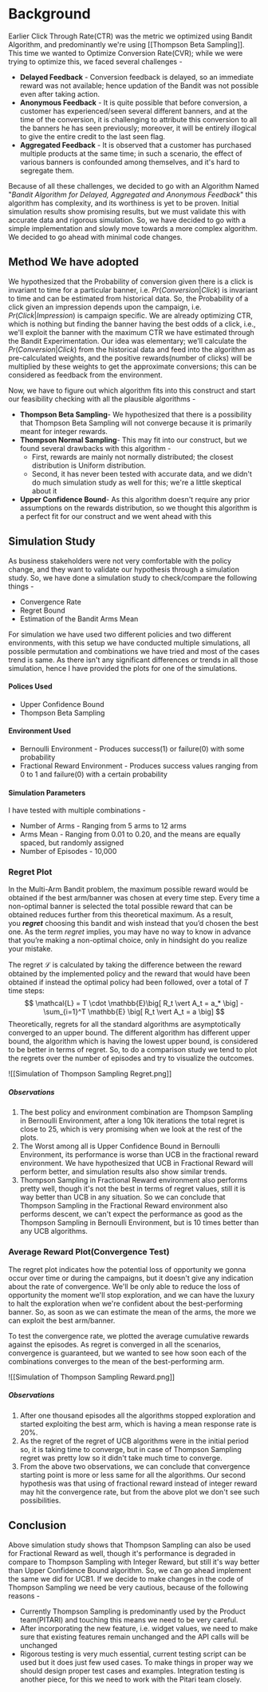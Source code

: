 # Background
Earlier Click Through Rate(CTR) was the metric we optimized using Bandit Algorithm, and predominantly we're using [[Thompson Beta Sampling]]. This time we wanted to Optimize Conversion Rate(CVR); while we were trying to optimize this, we faced several challenges - 

- **Delayed Feedback** - Conversion feedback is delayed, so an immediate reward was not available; hence updation of the Bandit was not possible even after taking action.
- **Anonymous Feedback** - It is quite possible that before conversion, a customer has experienced/seen several different banners, and at the time of the conversion, it is challenging to attribute this conversion to all the banners he has seen previously; moreover, it will be entirely illogical to give the entire credit to the last seen flag.
- **Aggregated Feedback** - It is observed that a customer has purchased multiple products at the same time; in such a scenario, the effect of various banners is confounded among themselves, and it's hard to segregate them.

Because of all these challenges, we decided to go with an Algorithm Named "_Bandit Algorithm for Delayed, Aggregated and Anonymous Feedback_" this algorithm has complexity, and its worthiness is yet to be proven. Initial simulation results show promising results, but we must validate this with accurate data and rigorous simulation. So, we have decided to go with a simple implementation and slowly move towards a more complex algorithm. We decided to go ahead with minimal code changes.

## Method We have adopted
We hypothesized that the Probability of conversion given there is a click is invariant to time for a particular banner, i.e. $Pr(Conversion \vert Click)$ is invariant to time and can be estimated from historical data. So, the Probability of a click given an impression depends upon the campaign, i.e. $Pr(Click \vert Impression)$ is campaign specific. We are already optimizing CTR, which is nothing but finding the banner having the best odds of a click, i.e., we'll exploit the banner with the maximum CTR we have estimated through the Bandit Experimentation. Our idea was elementary; we'll calculate the $Pr(Conversion \vert Click)$ from the historical data and feed into the algorithm as pre-calculated weights, and the positive rewards(number of clicks) will be multiplied by these weights to get the approximate conversions; this can be considered as feedback from the environment.


Now, we have to figure out which algorithm fits into this construct and start our feasibility checking with all the plausible algorithms - 

- **Thompson Beta Sampling**- We hypothesized that there is a possibility that Thompson Beta Sampling will not converge because it is primarily meant for integer rewards.
- **Thompson Normal Sampling**- This may fit into our construct, but we found several drawbacks with this algorithm - 
	- First, rewards are mainly not normally distributed; the closest distribution is Uniform distribution.
	- Second, it has never been tested with accurate data, and we didn't do much simulation study as well for this; we're a little skeptical about it
- **Upper Confidence Bound**- As this algorithm doesn't require any prior assumptions on the rewards distribution, so we thought this algorithm is a perfect fit for our construct and we went ahead with this

## Simulation Study
As business stakeholders were not very comfortable with the policy change, and they want to validate our hypothesis through a simulation study. So, we have done a simulation study to check/compare the following things - 
- Convergence Rate
- Regret Bound
- Estimation of the Bandit Arms Mean

For simulation we have used two different policies and two different environments, with this setup we have conducted multiple simulations, all possible permutation and combinations we have tried and most of the cases trend is same. As there isn't any significant differences or trends in all those simulation, hence I have provided the plots for one of the simulations.

#### Polices Used
- Upper Confidence Bound 
- Thompson Beta Sampling

#### Environment Used
- Bernoulli Environment - Produces success(1) or failure(0) with some probability
- Fractional Reward Environment - Produces success values ranging from 0 to 1 and failure(0) with a certain probability

#### Simulation Parameters
I have tested with multiple combinations - 
- Number of Arms - Ranging from 5 arms to 12 arms
- Arms Mean - Ranging from 0.01 to 0.20, and the means are equally spaced, but randomly assigned
- Number of Episodes - 10,000


### Regret Plot

In the Multi-Arm Bandit problem, the maximum possible reward would be obtained if the best arm/banner was chosen at every time step. Every time a non-optimal banner is selected the total possible reward that can be obtained reduces further from this theoretical maximum. As a result, you **_regret_** choosing this bandit and wish instead that you’d chosen the best one. As the term _regret_ implies, you may have no way to know in advance that you’re making a non-optimal choice, only in hindsight do you realize your mistake.

The regret $\mathcal{L}$ is calculated by taking the difference between the reward obtained by the implemented policy and the reward that would have been obtained if instead the optimal policy had been followed, over a total of $T$ time steps:
$$
\mathcal{L} = T \cdot \mathbb{E}\big[ R_t \vert A_t = a_* \big] - \sum_{i=1}^T \mathbb{E} \big[ R_t \vert A_t = a \big]
$$
Theoretically, regrets for all the standard algorithms are asymptotically converged to an upper bound. The different algorithm has different upper bound, the algorithm which is having the lowest upper bound, is considered to be better in terms of regret. So, to do a comparison study we tend to plot the regrets over the number of episodes and try to visualize the outcomes.

![[Simulation of Thompson Sampling Regret.png]]


##### Observations
1. The best policy and environment combination are Thompson Sampling in Bernoulli Environment, after a long 10k iterations the total regret is close to 25, which is very promising when we look at the rest of the plots.
2. The Worst among all is Upper Confidence Bound in Bernoulli Environment, its performance is worse than UCB in the fractional reward environment. We have hypothesized that UCB in Fractional Reward will perform better, and simulation results also show similar trends.
3. Thompson Sampling in Fractional Reward environment also performs pretty well, though it's not the best in terms of regret values, still it is way better than UCB in any situation. So we can conclude that Thompson Sampling in the Fractional Reward environment also performs descent, we can't expect the performance as good as the Thompson Sampling in Bernoulli Environment, but is 10 times better than any UCB algorithms.


### Average Reward Plot(Convergence Test)

The regret plot indicates how the potential loss of opportunity we gonna occur over time or during the campaigns, but it doesn't give any indication about the rate of convergence. We'll be only able to reduce the loss of opportunity the moment we'll stop exploration, and we can have the luxury to halt the exploration when we're confident about the best-performing banner. So, as soon as we can estimate the mean of the arms, the more we can exploit the best arm/banner.

To test the convergence rate, we plotted the average cumulative rewards against the episodes. As regret is converged in all the scenarios, convergence is guaranteed, but we wanted to see how soon each of the combinations converges to the mean of the best-performing arm.

![[Simulation of Thompson Sampling Reward.png]]


##### Observations
1. After one thousand episodes all the algorithms stopped exploration and started exploiting the best arm, which is having a mean response rate is $20\%$. 
2. As the regret of the regret of UCB algorithms were in the initial period so, it is taking time to converge, but in case of Thompson Sampling regret was pretty low so it didn't take much time to converge.
3. From the above two observations, we can conclude that convergence starting point is more or less same for all the algorithms. Our second hypothesis was that using of fractional reward instead of integer reward may hit the convergence rate, but from the above plot we don't see such possibilities.


## Conclusion
Above simulation study shows that Thompson Sampling can also be used for Fractional Reward as well, though it's performance is degraded in compare to Thompson Sampling with Integer Reward, but still it's way better than Upper Confidence Bound algorithm. So, we can go ahead implement the same we did for UCB1. If we decide to make changes in the code of Thompson Sampling we need be very cautious, because of the following reasons - 
- Currently Thompson Sampling is predominantly used by the Product team(PITARI) and touching this means we need to be very careful.
- After incorporating the new feature, i.e. widget values, we need to make sure that existing features remain unchanged and the API calls will be unchanged
- Rigorous testing is very much essential, current testing script can be used but it does just few used cases. To make things in proper way we should design proper test cases and examples. Integration testing is another piece, for this we need to work with the Pitari team closely.